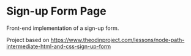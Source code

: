 # Sign-up Form Page
Front-end implementation of a sign-up form.

Project based on https://www.theodinproject.com/lessons/node-path-intermediate-html-and-css-sign-up-form